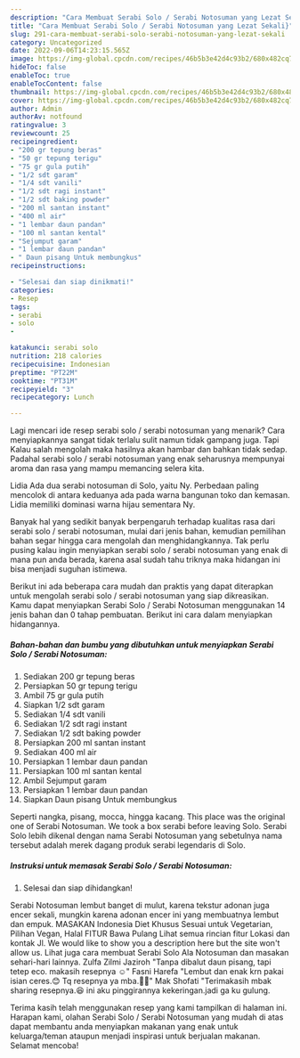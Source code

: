 ```yaml
---
description: "Cara Membuat Serabi Solo / Serabi Notosuman yang Lezat Sekali}"
title: "Cara Membuat Serabi Solo / Serabi Notosuman yang Lezat Sekali}"
slug: 291-cara-membuat-serabi-solo-serabi-notosuman-yang-lezat-sekali
category: Uncategorized
date: 2022-09-06T14:23:15.565Z
image: https://img-global.cpcdn.com/recipes/46b5b3e42d4c93b2/680x482cq70/serabi-solo-serabi-notosuman-foto-resep-utama.jpg
hideToc: false
enableToc: true
enableTocContent: false
thumbnail: https://img-global.cpcdn.com/recipes/46b5b3e42d4c93b2/680x482cq70/serabi-solo-serabi-notosuman-foto-resep-utama.jpg
cover: https://img-global.cpcdn.com/recipes/46b5b3e42d4c93b2/680x482cq70/serabi-solo-serabi-notosuman-foto-resep-utama.jpg
author: Admin
authorAv: notfound
ratingvalue: 3
reviewcount: 25
recipeingredient:
- "200 gr tepung beras"
- "50 gr tepung terigu"
- "75 gr gula putih"
- "1/2 sdt garam"
- "1/4 sdt vanili"
- "1/2 sdt ragi instant"
- "1/2 sdt baking powder"
- "200 ml santan instant"
- "400 ml air"
- "1 lembar daun pandan"
- "100 ml santan kental"
- "Sejumput garam"
- "1 lembar daun pandan"
- " Daun pisang Untuk membungkus"
recipeinstructions:

- "Selesai dan siap dinikmati!"
categories:
- Resep
tags:
- serabi
- solo
- 

katakunci: serabi solo  
nutrition: 218 calories
recipecuisine: Indonesian
preptime: "PT22M"
cooktime: "PT31M"
recipeyield: "3"
recipecategory: Lunch

---
```



Lagi mencari ide resep serabi solo / serabi notosuman yang menarik? Cara menyiapkannya sangat tidak terlalu sulit namun tidak gampang juga. Tapi Kalau salah mengolah maka hasilnya akan hambar dan bahkan tidak sedap. Padahal serabi solo / serabi notosuman yang enak seharusnya mempunyai aroma dan rasa yang mampu memancing selera kita.


Lidia Ada dua serabi notosuman di Solo, yaitu Ny. Perbedaan paling mencolok di antara keduanya ada pada warna bangunan toko dan kemasan. Lidia memiliki dominasi warna hijau sementara Ny.

Banyak hal yang sedikit banyak berpengaruh terhadap kualitas rasa dari serabi solo / serabi notosuman, mulai dari jenis bahan, kemudian pemilihan bahan segar hingga cara mengolah dan menghidangkannya. Tak perlu pusing kalau ingin menyiapkan serabi solo / serabi notosuman yang enak di mana pun anda berada, karena asal sudah tahu triknya maka hidangan ini bisa menjadi suguhan istimewa.


Berikut ini ada beberapa cara mudah dan praktis yang dapat diterapkan untuk mengolah serabi solo / serabi notosuman yang siap dikreasikan. Kamu dapat menyiapkan Serabi Solo / Serabi Notosuman menggunakan 14 jenis bahan dan 0 tahap pembuatan. Berikut ini cara dalam menyiapkan hidangannya.

<!--inarticleads1-->

##### Bahan-bahan dan bumbu yang dibutuhkan untuk menyiapkan Serabi Solo / Serabi Notosuman:

1. Sediakan 200 gr tepung beras
1. Persiapkan 50 gr tepung terigu
1. Ambil 75 gr gula putih
1. Siapkan 1/2 sdt garam
1. Sediakan 1/4 sdt vanili
1. Sediakan 1/2 sdt ragi instant
1. Sediakan 1/2 sdt baking powder
1. Persiapkan 200 ml santan instant
1. Sediakan 400 ml air
1. Persiapkan 1 lembar daun pandan
1. Persiapkan 100 ml santan kental
1. Ambil Sejumput garam
1. Persiapkan 1 lembar daun pandan
1. Siapkan  Daun pisang Untuk membungkus


Seperti nangka, pisang, mocca, hingga kacang. This place was the original one of Serabi Notosuman. We took a box serabi before leaving Solo. Serabi Solo lebih dikenal dengan nama Serabi Notosuman yang sebetulnya nama tersebut adalah merek dagang produk serabi legendaris di Solo. 

<!--inarticleads2-->

##### Instruksi untuk memasak Serabi Solo / Serabi Notosuman:


1. Selesai dan siap dihidangkan!

Serabi Notosuman lembut banget di mulut, karena tekstur adonan juga encer sekali, mungkin karena adonan encer ini yang membuatnya lembut dan empuk. MASAKAN Indonesia Diet Khusus Sesuai untuk Vegetarian, Pilihan Vegan, Halal FITUR Bawa Pulang Lihat semua rincian fitur Lokasi dan kontak Jl. We would like to show you a description here but the site won&#39;t allow us. Lihat juga cara membuat Serabi Solo Ala Notosuman dan masakan sehari-hari lainnya. Zulfa Zilmi Jaziroh &#34;Tanpa dibalut daun pisang, tapi tetep eco. makasih resepnya ☺️&#34; Fasni Harefa &#34;Lembut dan enak krn pakai isian ceres.😊 Tq resepnya ya mba.🙏🙏&#34; Mak Shofati &#34;Terimakasih mbak sharing resepnya.😆 ini aku pinggirannya kekeringan.jadi ga ku gulung. 

Terima kasih telah menggunakan resep yang kami tampilkan di halaman ini. Harapan kami, olahan Serabi Solo / Serabi Notosuman yang mudah di atas dapat membantu anda menyiapkan makanan yang enak untuk keluarga/teman ataupun menjadi inspirasi untuk berjualan makanan. Selamat mencoba!
